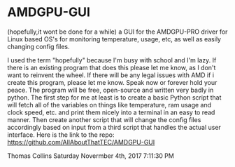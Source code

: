# AMDGPU-GUI
(hopefully,it wont be done for a while) a GUI for the AMDGPU-PRO driver for Linux based OS's for monitoring temperature, usage, etc, 
as well as easily changing config files.


I used the term "hopefully" because I'm busy with school and I'm lazy.
If there is an existing program that does this please let me know, as I don't want to reinvent the wheel.
If there will be any legal issues with AMD if i create this program, please let me know.
Speak now or forever hold your peace. The program will be free, open-source and written very badly in python.
The first step for me at least is to create a basic Python script that will fetch all of the variables on things like temperature,
ram usage and clock speed, etc. and print them nicely into a terminal in an easy to read manner.
Then create another script that will change the config files accordingly based on input from a third script that handles the actual
user interface. Here is the link to the repo: https://github.com/AllAboutThatTEC/AMDGPU-GUI


Thomas Collins
Saturday Novermber 4th, 2017 
7:11:30 PM
